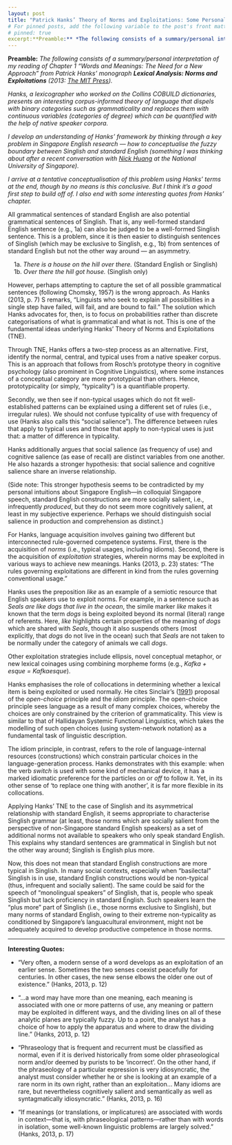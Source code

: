 ```yaml
---
layout: post
title: "Patrick Hanks’ Theory of Norms and Exploitations: Some Personal Notes"
# For pinned posts, add the following variable to the post's front matter:
# pinned: true
excerpt:**Preamble:** *The following consists of a summary/personal interpretation of my reading of Chapter 1 “Words and Meanings: The Need for a New Approach” from Patrick Hanks’ monograph **Lexical Analysis: Norms and Exploitations** (2013: <a href="https://direct.mit.edu/books/book/2981/Lexical-AnalysisNorms-and-Exploitations" target="blank">The MIT Press</a>).*
---
```

**Preamble:** *The following consists of a summary/personal interpretation of my reading of Chapter 1 “Words and Meanings: The Need for a New Approach” from Patrick Hanks’ monograph **Lexical Analysis: Norms and Exploitations** (2013: <a href="https://direct.mit.edu/books/book/2981/Lexical-AnalysisNorms-and-Exploitations" target="blank">The MIT Press</a>).*

*Hanks, a lexicographer who worked on the Collins COBUILD dictionaries, presents an interesting corpus-informed theory of language that dispels with binary categories such as grammaticality and replaces them with continuous variables (categories of degree) which can be quantified with the help of native speaker corpora.*

*I develop an understanding of Hanks’ framework by thinking through a key problem in Singapore English research — how to conceptualise the fuzzy boundary between Singlish and standard English (something I was thinking about after a recent conversation with <a href="https://z-n-huang.github.io/" target="blank">Nick Huang</a> at the National University of Singapore).*

*I arrive at a tentative conceptualisation of this problem using Hanks’ terms at the end, though by no means is this conclusive. But I think it’s a good first step to build off of. I also end with some interesting quotes from Hanks’ chapter.*

All grammatical sentences of standard English are also potential grammatical sentences of Singlish. That is, any well-formed standard English sentence (e.g., 1a) can also be judged to be a well-formed Singlish sentence. This is a problem, since it is then easier to distinguish sentences of Singlish (which may be exclusive to Singlish, e.g., 1b) from sentences of standard English but not the other way around — an asymmetry.

&emsp;1a. *There is a house on the hill over there.* (Standard English or Singlish)<br>
&emsp;1b. *Over there the hill got house.* (Singlish only)

However, perhaps attempting to capture the set of all possible grammatical sentences (following Chomsky, 1957) is the wrong approach. As Hanks (2013, p. 7) S remarks, “Linguists who seek to explain all possibilities in a single step have failed, will fail, and are bound to fail.” The solution which Hanks advocates for, then, is to focus on probabilities rather than discrete categorisations of what is grammatical and what is not. This is one of the fundamental ideas underlying Hanks’ Theory of Norms and Exploitations (TNE).

Through TNE, Hanks offers a two-step process as an alternative. First, identify the normal, central, and typical uses from a native speaker corpus. This is an approach that follows from Rosch’s prototype theory in cognitive psychology (also prominent in Cognitive Linguistics), where some instances of a conceptual category are more prototypical than others. Hence, prototypicality (or simply, “typicality”) is a quantifiable property.

Secondly, we then see if non-typical usages which do not fit well-established patterns can be explained using a different set of rules (i.e., irregular rules). We should not confuse typicality of use with frequency of use (Hanks also calls this “social salience”). The difference between rules that apply to typical uses and those that apply to non-typical uses is just that: a matter of difference in typicality.

Hanks additionally argues that social salience (as frequency of use) and cognitive salience (as ease of recall) are distinct variables from one another. He also hazards a stronger hypothesis: that social salience and cognitive salience share an inverse relationship.

(Side note: This stronger hypothesis seems to be contradicted by my personal intuitions about Singapore English—in colloquial Singapore speech, standard English constructions are more socially salient, i.e., infrequently *produced*, but they do not seem more cognitively salient, at least in my subjective experience. Perhaps we should distinguish social salience in production and comprehension as distinct.)

For Hanks, language acquisition involves gaining two different but interconnected rule-governed competence systems. First, there is the acquisition of *norms* (i.e., typical usages, including idioms). Second, there is the acquisition of *exploitation* strategies, wherein norms may be exploited in various ways to achieve new meanings. Hanks (2013, p. 23) states: “The rules governing exploitations are different in kind from the rules governing conventional usage.”

Hanks uses the preposition *like* as an example of a semiotic resource that English speakers use to exploit norms. For example, in a sentence such as *Seals are like dogs that live in the ocean*, the simile marker *like* makes it known that the term *dogs* is being exploited beyond its normal (literal) range of referents. Here, *like* highlights certain properties of the meaning of *dogs* which are shared with *Seals*, though it also suspends others (most explicitly, that *dogs* do not live in the ocean) such that *Seals* are not taken to be normally under the category of animals we call *dogs*.

Other exploitation strategies include ellipsis, novel conceptual metaphor, or new lexical coinages using combining morpheme forms (e.g., *Kafka + esque = Kafkaesque*).

Hanks emphasises the role of collocations in determining whether a lexical item is being exploited or used normally. He cites Sinclair’s (<a href="https://books.google.com.my/books/about/Corpus_Concordance_Collocation.html?id=L8l4AAAAIAAJ&redir_esc=y" target="blank">1991</a>) proposal of the *open-choice* principle and the *idiom* principle. The open-choice principle sees language as a result of many complex choices, whereby the choices are only constrained by the criterion of grammaticality. This view is similar to that of Hallidayan Systemic Functional Linguistics, which takes the modelling of such open choices (using system-network notation) as a fundamental task of linguistic description.

The idiom principle, in contrast, refers to the role of language-internal resources (constructions) which constrain particular choices in the language-generation process. Hanks demonstrates with this example: when the verb *switch* is used with some kind of mechanical device, it has a marked idiomatic preference for the particles *on* or *off* to follow it. Yet, in its other sense of ‘to replace one thing with another’, it is far more flexible in its collocations.

Applying Hanks’ TNE to the case of Singlish and its asymmetrical relationship with standard English, it seems appropriate to characterise Singlish grammar (at least, those norms which are socially salient from the perspective of non-Singapore standard English speakers) as a set of additional norms not available to speakers who only speak standard English. This explains why standard sentences are grammatical in Singlish but not the other way around; Singlish is English plus more.

Now, this does not mean that standard English constructions are more typical in Singlish. In many social contexts, especially when “basilectal” Singlish is in use, standard English constructions would be non-typical (thus, infrequent and socially salient). The same could be said for the speech of “monolingual speakers” of Singlish, that is, people who speak Singlish but lack proficiency in standard English. Such speakers learn the “plus more” part of Singlish (i.e., those norms exclusive to Singlish), but many norms of standard English, owing to their extreme non-typicality as conditioned by Singapore’s languacultural environment, might not be adequately acquired to develop productive competence in those norms.

---

**Interesting Quotes:**

- “Very often, a modern sense of a word develops as an exploitation of an earlier sense. Sometimes the two senses coexist peacefully for centuries. In other cases, the new sense elbows the older one out of existence.” (Hanks, 2013, p. 12)

- “…a word may have more than one meaning, each meaning is associated with one or more patterns of use, any meaning or pattern may be exploited in different ways, and the dividing lines on all of these analytic planes are typically fuzzy. Up to a point, the analyst has a choice of how to apply the apparatus and where to draw the dividing line.” (Hanks, 2013, p. 12)

- “Phraseology that is frequent and recurrent must be classified as normal, even if it is derived historically from some older phraseological norm and/or deemed by purists to be ‘incorrect’. On the other hand, if the phraseology of a particular expression is very idiosyncratic, the analyst must consider whether he or she is looking at an example of a rare norm in its own right, rather than an exploitation… Many idioms are rare, but nevertheless cognitively salient and semantically as well as syntagmatically idiosyncratic.” (Hanks, 2013, p. 16)

- “If meanings (or translations, or implicatures) are associated with words in context—that is, with phraseological patterns—rather than with words in isolation, some well-known linguistic problems are largely solved.” (Hanks, 2013, p. 17)
